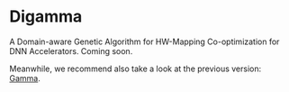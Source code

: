 # Digamma
A Domain-aware Genetic Algorithm for HW-Mapping Co-optimization for DNN Accelerators. Coming soon.

Meanwhile, we recommend also take a look at the previous version: [Gamma](https://github.com/maestro-project/gamma).
